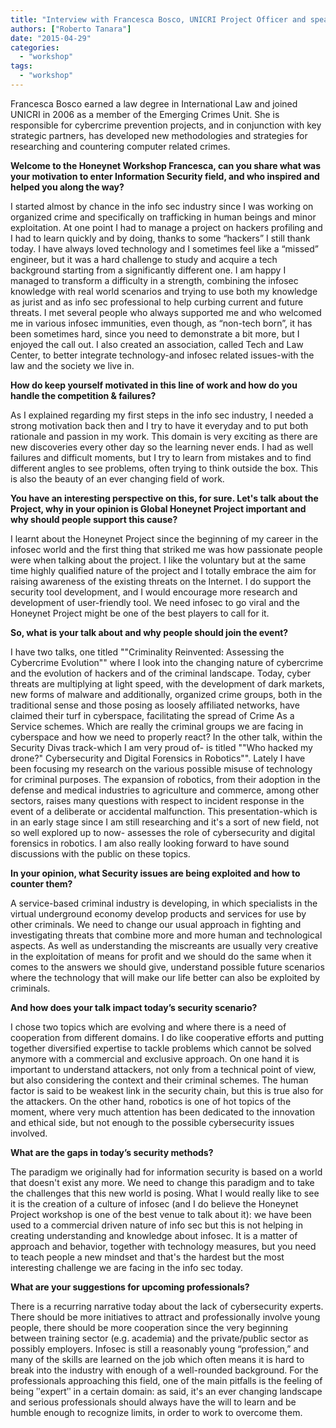 ```yaml
---
title: "Interview with Francesca Bosco, UNICRI Project Officer and speaker at the Honeynet Workshop 2015"
authors: ["Roberto Tanara"]
date: "2015-04-29"
categories: 
  - "workshop"
tags: 
  - "workshop"
---
```


Francesca Bosco earned a law degree in International Law and joined UNICRI in 2006 as a member of the Emerging Crimes Unit. She is responsible for cybercrime prevention projects, and in conjunction with key strategic partners, has developed new methodologies and strategies for researching and countering computer related crimes.

**Welcome to the Honeynet Workshop Francesca, can you share what was your motivation to enter Information Security field, and who inspired and helped you along the way?**

I started almost by chance in the info sec industry since I was working on organized crime and specifically on trafficking in human beings and minor exploitation. At one point I had to manage a project on hackers profiling and I had to learn quickly and by doing, thanks to some “hackers” I still thank today. I have always loved technology and I sometimes feel like a “missed” engineer, but it was a hard challenge to study and acquire a tech background starting from a significantly different one. I am happy I managed to transform a difficulty in a strength, combining the infosec knowledge with real world scenarios and trying to use both my knowledge as jurist and as info sec professional to help curbing current and future threats. I met several people who always supported me and who welcomed me in various infosec immunities, even though, as “non-tech born”, it has been sometimes hard, since you need to demonstrate a bit more, but I enjoyed the call out. I also created an association, called Tech and Law Center, to better integrate technology-and infosec related issues-with the law and the society we live in.

**How do keep yourself motivated in this line of work and how do you handle the competition & failures?**

As I explained regarding my first steps in the info sec industry, I needed a strong motivation back then and I try to have it everyday and to put both rationale and passion in my work. This domain is very exciting as there are new discoveries every other day so the learning never ends. I had as well failures and difficult moments, but I try to learn from mistakes and to find different angles to see problems, often trying to think outside the box. This is also the beauty of an ever changing field of work.

**You have an interesting perspective on this, for sure. Let's talk about the Project, why in your opinion is Global Honeynet Project important and why should people support this cause?**

I learnt about the Honeynet Project since the beginning of my career in the infosec world and the first thing that striked me was how passionate people were when talking about the project. I like the voluntary but at the same time highly qualified nature of the project and I totally embrace the aim for raising awareness of the existing threats on the Internet. I do support the security tool development, and I would encourage more research and development of user-friendly tool. We need infosec to go viral and the Honeynet Project might be one of the best players to call for it.

**So, what is your talk about and why people should join the event?**

I have two talks, one titled ""Criminality Reinvented: Assessing the Cybercrime Evolution"" where I look into the changing nature of cybercrime and the evolution of hackers and of the criminal landscape. Today, cyber threats are multiplying at light speed, with the development of dark markets, new forms of malware and additionally, organized crime groups, both in the traditional sense and those posing as loosely affiliated networks, have claimed their turf in cyberspace, facilitating the spread of Crime As a Service schemes. Which are really the criminal groups we are facing in cyberspace and how we need to properly react? In the other talk, within the Security Divas track-which I am very proud of- is titled ""Who hacked my drone?" Cybersecurity and Digital Forensics in Robotics"". Lately I have been focusing my research on the various possible misuse of technology for criminal purposes. The expansion of robotics, from their adoption in the defense and medical industries to agriculture and commerce, among other sectors, raises many questions with respect to incident response in the event of a deliberate or accidental malfunction. This presentation-which is in an early stage since I am still researching and it's a sort of new field, not so well explored up to now- assesses the role of cybersecurity and digital forensics in robotics. I am also really looking forward to have sound discussions with the public on these topics.

**In your opinion, what Security issues are being exploited and how to counter them?**

A service-based criminal industry is developing, in which specialists in the virtual underground economy develop products and services for use by other criminals. We need to change our usual approach in fighting and investigating threats that combine more and more human and technological aspects. As well as understanding the miscreants are usually very creative in the exploitation of means for profit and we should do the same when it comes to the answers we should give, understand possible future scenarios where the technology that will make our life better can also be exploited by criminals.

**And how does your talk impact today’s security scenario?**

I chose two topics which are evolving and where there is a need of cooperation from different domains. I do like cooperative efforts and putting together diversified expertise to tackle problems which cannot be solved anymore with a commercial and exclusive approach. On one hand it is important to understand attackers, not only from a technical point of view, but also considering the context and their criminal schemes. The human factor is said to be weakest link in the security chain, but this is true also for the attackers. On the other hand, robotics is one of hot topics of the moment, where very much attention has been dedicated to the innovation and ethical side, but not enough to the possible cybersecurity issues involved.

**What are the gaps in today’s security methods?**

The paradigm we originally had for information security is based on a world that doesn't exist any more. We need to change this paradigm and to take the challenges that this new world is posing. What I would really like to see it is the creation of a culture of infosec (and I do believe the Honeynet Project workshop is one of the best venue to talk about it): we have been used to a commercial driven nature of info sec but this is not helping in creating understanding and knowledge about infosec. It is a matter of approach and behavior, together with technology measures, but you need to teach people a new mindset and that's the hardest but the most interesting challenge we are facing in the info sec today.

**What are your suggestions for upcoming professionals?**

There is a recurring narrative today about the lack of cybersecurity experts. There should be more initiatives to attract and professionally involve young people, there should be more cooperation since the very beginning between training sector (e.g. academia) and the private/public sector as possibly employers. Infosec is still a reasonably young “profession,” and many of the skills are learned on the job which often means it is hard to break into the industry with enough of a well-rounded background. For the professionals approaching this field, one of the main pitfalls is the feeling of being ʺexpertʺ in a certain domain: as said, it's an ever changing landscape and serious professionals should always have the will to learn and be humble enough to recognize limits, in order to work to overcome them.
